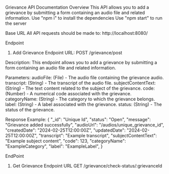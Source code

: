 Grievance API Documentation
Overview
This API allows you to add a grievance by submitting a form containing an audio file and related information. Use "npm i" to install the dependencies Use "npm start" to run the server

Base URL
All API requests should be made to: http://localhost:8080/

Endpoint
1. Add Grievance
Endpoint URL:
POST /grievance/post

Description:
This endpoint allows you to add a grievance by submitting a form containing an audio file and related information.

Parameters:
audioFile: (File) - The audio file containing the grievance audio.
transcript: (String) - The transcript of the audio file.
subjectContentText: (String) - The text content related to the subject of the grievance.
code: (Number) - A numerical code associated with the grievance.
categoryName: (String) - The category to which the grievance belongs.
label: (String) - A label associated with the grievance.
status: (String) - The status of the grievance.


Response Example:
{ "_id": "Unique Id", "status": "Open", "message": "Grievance added successfully", "audioUrl": "/audios/unique_grievance_id", "createdDate": "2024-02-25T12:00:00Z", "updatedDate": "2024-02-25T12:00:00Z", "transcript": "Example transcript", "subjectContentText": "Example subject content", "code": 123, "categoryName": "ExampleCategory", "label": "ExampleLabel", }


EndPoint
1. Get Grievance
Endpoint URL
GET /grievance/check-status/:grievanceId


